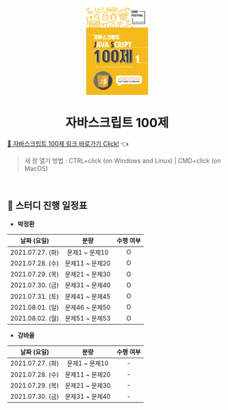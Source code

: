 <div align="center">
  <br />
  <img src="./images/js-100_logo.png" alt="JavaScript-100" height="200px" />
  <h1>자바스크립트 100제</h1>
</div>

[🔗 자바스크립트 100제 링크 바로가기 Click!](https://www.notion.so/JS-100-94d97d294dd14c9b911a02c840fa9f2d) 👈

> 새 창 열기 방법 : CTRL+click (on Windows and Linux) | CMD+click (on MacOS)

<br />

## 📅 스터디 진행 일정표

- **박정환**

|   날짜 (요일)    |      분량       | 수행 여부 |
| :--------------: | :-------------: | :-------: |
| 2021.07.27. (화) | 문제1 ~ 문제10  |     O     |
| 2021.07.28. (수) | 문제11 ~ 문제20 |     O     |
| 2021.07.29. (목) | 문제21 ~ 문제30 |     O     |
| 2021.07.30. (금) | 문제31 ~ 문제40 |     O     |
| 2021.07.31. (토) | 문제41 ~ 문제45 |     O     |
| 2021.08.01. (일) | 문제46 ~ 문제50 |     O     |
| 2021.08.02. (월) | 문제51 ~ 문제53 |     O     |

- **강바울**

|   날짜 (요일)    |      분량       | 수행 여부 |
| :--------------: | :-------------: | :-------: |
| 2021.07.27. (화) | 문제1 ~ 문제10  |     -     |
| 2021.07.28. (수) | 문제11 ~ 문제20 |     -     |
| 2021.07.29. (목) | 문제21 ~ 문제30 |     -     |
| 2021.07.30. (금) | 문제31 ~ 문제40 |     -     |
